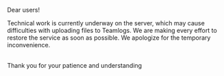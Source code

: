 Dear users! 

Technical work is currently underway on the server, which may cause difficulties with uploading files to Teamlogs. We are making every effort to restore the service as soon as possible. We apologize for the temporary inconvenience.
<br><br>

Thank you for your patience and understanding